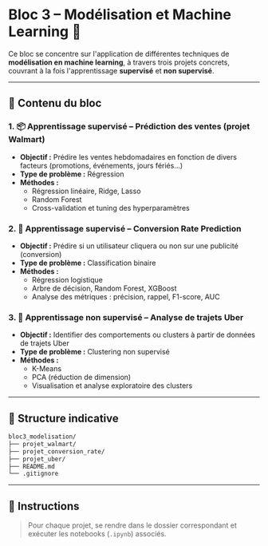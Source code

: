# Bloc 3 – Modélisation et Machine Learning 🤖

Ce bloc se concentre sur l'application de différentes techniques de **modélisation en machine learning**, à travers trois projets concrets, couvrant à la fois l'apprentissage **supervisé** et **non supervisé**.

---

## 📘 Contenu du bloc

### 1. 📦 Apprentissage supervisé – Prédiction des ventes (projet Walmart)

- **Objectif :** Prédire les ventes hebdomadaires en fonction de divers facteurs (promotions, événements, jours fériés…)
- **Type de problème :** Régression
- **Méthodes :**
  - Régression linéaire, Ridge, Lasso
  - Random Forest
  - Cross-validation et tuning des hyperparamètres

### 2. 🎯 Apprentissage supervisé – Conversion Rate Prediction

- **Objectif :** Prédire si un utilisateur cliquera ou non sur une publicité (conversion)
- **Type de problème :** Classification binaire
- **Méthodes :**
  - Régression logistique
  - Arbre de décision, Random Forest, XGBoost
  - Analyse des métriques : précision, rappel, F1-score, AUC

### 3. 🚕 Apprentissage non supervisé – Analyse de trajets Uber

- **Objectif :** Identifier des comportements ou clusters à partir de données de trajets Uber
- **Type de problème :** Clustering non supervisé
- **Méthodes :**
  - K-Means
  - PCA (réduction de dimension)
  - Visualisation et analyse exploratoire des clusters

---

## 📁 Structure indicative

```bash
bloc3_modelisation/
├── projet_walmart/
├── projet_conversion_rate/
├── projet_uber/
├── README.md
└── .gitignore
```

---

## 🚀 Instructions

> Pour chaque projet, se rendre dans le dossier correspondant et exécuter les notebooks (`.ipynb`) associés.




